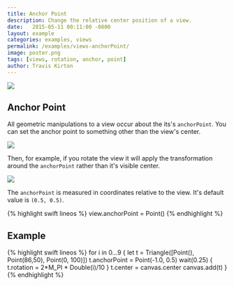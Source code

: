 ```yaml
---
title: Anchor Point
description: Change the relative center position of a view.
date:   2015-05-11 00:11:00 -0800
layout: example
categories: examples, views
permalink: /examples/views-anchorPoint/
image: poster.png
tags: [views, rotation, anchor, point]
author: Travis Kirton
---
```

![](anchorPoint.png)

## Anchor Point
All geometric manipulations to a view occur about the its's `anchorPoint`. You can set the anchor point to something other than the view's center.

![](diagram0.png)

Then, for example, if you rotate the view it will apply the transformation around the `anchorPoint` rather than it's visible center.

![](diagram1.png)

The `anchorPoint` is measured in coordinates relative to the view. It's default value is `(0.5, 0.5)`.

{% highlight swift lineos %}
view.anchorPoint = Point()
{% endhighlight %}

## Example
{% highlight swift lineos %}
for i in 0...9 {
    let t = Triangle([Point(), Point(86,50), Point(0, 100)])
    t.anchorPoint = Point(-1.0, 0.5)
    wait(0.25) {
        t.rotation = 2*M_PI * Double(i)/10
    }
    t.center = canvas.center
    canvas.add(t)
}
{% endhighlight %}
